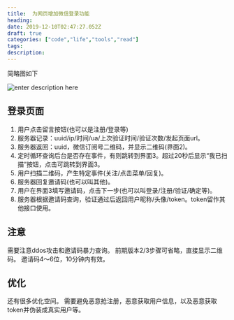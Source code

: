 ```yaml
---
title:  为网页增加微信登录功能
heading:
date: 2019-12-10T02:47:27.052Z
draft: true
categories: ["code","life","tools","read"]
tags: 
description: 
---
```


简略图如下

![enter description here](https://gitee.com/smile365/blogimg/raw/master/sxy91/1575965856996.png)

## 登录页面

1. 用户点击留言按钮(也可以是注册/登录等)
2. 服务器记录：uuid/ip/时间/ua/上次验证时间/验证次数/发起页面url。
3. 服务器返回：uuid，微信订阅号二维码，并显示二维码(界面2)。
4. 定时循环查询后台是否存在事件，有则跳转到界面3。超过20秒后显示“我已扫描”按钮，点击可跳转到界面3。
5. 用户扫描二维码，产生特定事件(关注/点击菜单/回复)。
6. 服务器回复邀请码(也可以叫其他)。
7. 用户在界面3填写邀请码，点击下一步(也可以叫登录/注册/验证/确定等)。
8. 服务器根据邀请码查询，验证通过后返回用户昵称/头像/token。token留作其他接口使用。


## 注意

需要注意ddos攻击和邀请码暴力查询。
前期版本2/3步骤可省略，直接显示二维码。
邀请码4～6位，10分钟内有效。


## 优化

还有很多优化空间。
需要避免恶意抢注册，恶意获取用户信息，以及恶意获取token并伪装成真实用户等。